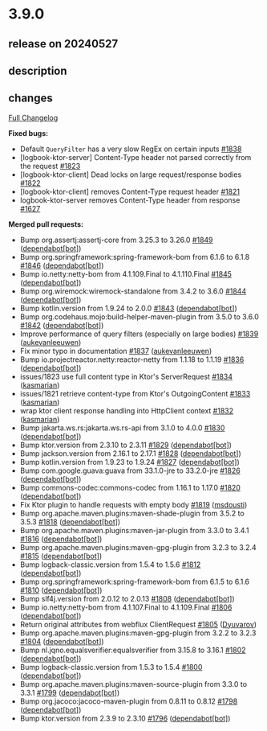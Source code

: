 # 3.9.0

## release on 20240527
## description
## changes
<a href="https://github.com/zalando/logbook/compare/3.8.0...3.9.0">Full Changelog</a>

<strong>Fixed bugs:</strong>

* Default <code>QueryFilter</code> has a very slow RegEx on certain inputs <a href="https://github.com/zalando/logbook/issues/1838" data-hovercard-type="issue" data-hovercard-url="/zalando/logbook/issues/1838/hovercard">#1838</a>
* [logbook-ktor-server] Content-Type header not parsed correctly from the request <a href="https://github.com/zalando/logbook/issues/1823" data-hovercard-type="issue" data-hovercard-url="/zalando/logbook/issues/1823/hovercard">#1823</a>
* [logbook-ktor-client] Dead locks on large request/response bodies <a href="https://github.com/zalando/logbook/issues/1822" data-hovercard-type="issue" data-hovercard-url="/zalando/logbook/issues/1822/hovercard">#1822</a>
* [logbook-ktor-client] removes Content-Type request header <a href="https://github.com/zalando/logbook/issues/1821" data-hovercard-type="issue" data-hovercard-url="/zalando/logbook/issues/1821/hovercard">#1821</a>
* logbook-ktor-server removes Content-Type header from response <a href="https://github.com/zalando/logbook/issues/1627" data-hovercard-type="issue" data-hovercard-url="/zalando/logbook/issues/1627/hovercard">#1627</a>

<strong>Merged pull requests:</strong>

* Bump org.assertj:assertj-core from 3.25.3 to 3.26.0 <a href="https://github.com/zalando/logbook/pull/1849" data-hovercard-type="pull_request" data-hovercard-url="/zalando/logbook/pull/1849/hovercard">#1849</a> (<a href="https://github.com/apps/dependabot">dependabot[bot]</a>)
* Bump org.springframework:spring-framework-bom from 6.1.6 to 6.1.8 <a href="https://github.com/zalando/logbook/pull/1846" data-hovercard-type="pull_request" data-hovercard-url="/zalando/logbook/pull/1846/hovercard">#1846</a> (<a href="https://github.com/apps/dependabot">dependabot[bot]</a>)
* Bump io.netty:netty-bom from 4.1.109.Final to 4.1.110.Final <a href="https://github.com/zalando/logbook/pull/1845" data-hovercard-type="pull_request" data-hovercard-url="/zalando/logbook/pull/1845/hovercard">#1845</a> (<a href="https://github.com/apps/dependabot">dependabot[bot]</a>)
* Bump org.wiremock:wiremock-standalone from 3.4.2 to 3.6.0 <a href="https://github.com/zalando/logbook/pull/1844" data-hovercard-type="pull_request" data-hovercard-url="/zalando/logbook/pull/1844/hovercard">#1844</a> (<a href="https://github.com/apps/dependabot">dependabot[bot]</a>)
* Bump kotlin.version from 1.9.24 to 2.0.0 <a href="https://github.com/zalando/logbook/pull/1843" data-hovercard-type="pull_request" data-hovercard-url="/zalando/logbook/pull/1843/hovercard">#1843</a> (<a href="https://github.com/apps/dependabot">dependabot[bot]</a>)
* Bump org.codehaus.mojo:build-helper-maven-plugin from 3.5.0 to 3.6.0 <a href="https://github.com/zalando/logbook/pull/1842" data-hovercard-type="pull_request" data-hovercard-url="/zalando/logbook/pull/1842/hovercard">#1842</a> (<a href="https://github.com/apps/dependabot">dependabot[bot]</a>)
* Improve performance of query filters (especially on large bodies) <a href="https://github.com/zalando/logbook/pull/1839" data-hovercard-type="pull_request" data-hovercard-url="/zalando/logbook/pull/1839/hovercard">#1839</a> (<a href="https://github.com/aukevanleeuwen">aukevanleeuwen</a>)
* Fix minor typo in documentation <a href="https://github.com/zalando/logbook/pull/1837" data-hovercard-type="pull_request" data-hovercard-url="/zalando/logbook/pull/1837/hovercard">#1837</a> (<a href="https://github.com/aukevanleeuwen">aukevanleeuwen</a>)
* Bump io.projectreactor.netty:reactor-netty from 1.1.18 to 1.1.19 <a href="https://github.com/zalando/logbook/pull/1836" data-hovercard-type="pull_request" data-hovercard-url="/zalando/logbook/pull/1836/hovercard">#1836</a> (<a href="https://github.com/apps/dependabot">dependabot[bot]</a>)
* issues/1823 use full content type in Ktor's ServerRequest <a href="https://github.com/zalando/logbook/pull/1834" data-hovercard-type="pull_request" data-hovercard-url="/zalando/logbook/pull/1834/hovercard">#1834</a> (<a href="https://github.com/kasmarian">kasmarian</a>)
* issues/1821 retrieve content-type from Ktor's OutgoingContent <a href="https://github.com/zalando/logbook/pull/1833" data-hovercard-type="pull_request" data-hovercard-url="/zalando/logbook/pull/1833/hovercard">#1833</a> (<a href="https://github.com/kasmarian">kasmarian</a>)
* wrap ktor client response handling into HttpClient context <a href="https://github.com/zalando/logbook/pull/1832" data-hovercard-type="pull_request" data-hovercard-url="/zalando/logbook/pull/1832/hovercard">#1832</a> (<a href="https://github.com/kasmarian">kasmarian</a>)
* Bump jakarta.ws.rs:jakarta.ws.rs-api from 3.1.0 to 4.0.0 <a href="https://github.com/zalando/logbook/pull/1830" data-hovercard-type="pull_request" data-hovercard-url="/zalando/logbook/pull/1830/hovercard">#1830</a> (<a href="https://github.com/apps/dependabot">dependabot[bot]</a>)
* Bump ktor.version from 2.3.10 to 2.3.11 <a href="https://github.com/zalando/logbook/pull/1829" data-hovercard-type="pull_request" data-hovercard-url="/zalando/logbook/pull/1829/hovercard">#1829</a> (<a href="https://github.com/apps/dependabot">dependabot[bot]</a>)
* Bump jackson.version from 2.16.1 to 2.17.1 <a href="https://github.com/zalando/logbook/pull/1828" data-hovercard-type="pull_request" data-hovercard-url="/zalando/logbook/pull/1828/hovercard">#1828</a> (<a href="https://github.com/apps/dependabot">dependabot[bot]</a>)
* Bump kotlin.version from 1.9.23 to 1.9.24 <a href="https://github.com/zalando/logbook/pull/1827" data-hovercard-type="pull_request" data-hovercard-url="/zalando/logbook/pull/1827/hovercard">#1827</a> (<a href="https://github.com/apps/dependabot">dependabot[bot]</a>)
* Bump com.google.guava:guava from 33.1.0-jre to 33.2.0-jre <a href="https://github.com/zalando/logbook/pull/1826" data-hovercard-type="pull_request" data-hovercard-url="/zalando/logbook/pull/1826/hovercard">#1826</a> (<a href="https://github.com/apps/dependabot">dependabot[bot]</a>)
* Bump commons-codec:commons-codec from 1.16.1 to 1.17.0 <a href="https://github.com/zalando/logbook/pull/1820" data-hovercard-type="pull_request" data-hovercard-url="/zalando/logbook/pull/1820/hovercard">#1820</a> (<a href="https://github.com/apps/dependabot">dependabot[bot]</a>)
* Fix Ktor plugin to handle requests with empty body <a href="https://github.com/zalando/logbook/pull/1819" data-hovercard-type="pull_request" data-hovercard-url="/zalando/logbook/pull/1819/hovercard">#1819</a> (<a href="https://github.com/msdousti">msdousti</a>)
* Bump org.apache.maven.plugins:maven-shade-plugin from 3.5.2 to 3.5.3 <a href="https://github.com/zalando/logbook/pull/1818" data-hovercard-type="pull_request" data-hovercard-url="/zalando/logbook/pull/1818/hovercard">#1818</a> (<a href="https://github.com/apps/dependabot">dependabot[bot]</a>)
* Bump org.apache.maven.plugins:maven-jar-plugin from 3.3.0 to 3.4.1 <a href="https://github.com/zalando/logbook/pull/1816" data-hovercard-type="pull_request" data-hovercard-url="/zalando/logbook/pull/1816/hovercard">#1816</a> (<a href="https://github.com/apps/dependabot">dependabot[bot]</a>)
* Bump org.apache.maven.plugins:maven-gpg-plugin from 3.2.3 to 3.2.4 <a href="https://github.com/zalando/logbook/pull/1815" data-hovercard-type="pull_request" data-hovercard-url="/zalando/logbook/pull/1815/hovercard">#1815</a> (<a href="https://github.com/apps/dependabot">dependabot[bot]</a>)
* Bump logback-classic.version from 1.5.4 to 1.5.6 <a href="https://github.com/zalando/logbook/pull/1812" data-hovercard-type="pull_request" data-hovercard-url="/zalando/logbook/pull/1812/hovercard">#1812</a> (<a href="https://github.com/apps/dependabot">dependabot[bot]</a>)
* Bump org.springframework:spring-framework-bom from 6.1.5 to 6.1.6 <a href="https://github.com/zalando/logbook/pull/1810" data-hovercard-type="pull_request" data-hovercard-url="/zalando/logbook/pull/1810/hovercard">#1810</a> (<a href="https://github.com/apps/dependabot">dependabot[bot]</a>)
* Bump slf4j.version from 2.0.12 to 2.0.13 <a href="https://github.com/zalando/logbook/pull/1808" data-hovercard-type="pull_request" data-hovercard-url="/zalando/logbook/pull/1808/hovercard">#1808</a> (<a href="https://github.com/apps/dependabot">dependabot[bot]</a>)
* Bump io.netty:netty-bom from 4.1.107.Final to 4.1.109.Final <a href="https://github.com/zalando/logbook/pull/1806" data-hovercard-type="pull_request" data-hovercard-url="/zalando/logbook/pull/1806/hovercard">#1806</a> (<a href="https://github.com/apps/dependabot">dependabot[bot]</a>)
* Return original attributes from webflux ClientRequest <a href="https://github.com/zalando/logbook/pull/1805" data-hovercard-type="pull_request" data-hovercard-url="/zalando/logbook/pull/1805/hovercard">#1805</a> (<a href="https://github.com/Dyuvarov">Dyuvarov</a>)
* Bump org.apache.maven.plugins:maven-gpg-plugin from 3.2.2 to 3.2.3 <a href="https://github.com/zalando/logbook/pull/1804" data-hovercard-type="pull_request" data-hovercard-url="/zalando/logbook/pull/1804/hovercard">#1804</a> (<a href="https://github.com/apps/dependabot">dependabot[bot]</a>)
* Bump nl.jqno.equalsverifier:equalsverifier from 3.15.8 to 3.16.1 <a href="https://github.com/zalando/logbook/pull/1802" data-hovercard-type="pull_request" data-hovercard-url="/zalando/logbook/pull/1802/hovercard">#1802</a> (<a href="https://github.com/apps/dependabot">dependabot[bot]</a>)
* Bump logback-classic.version from 1.5.3 to 1.5.4 <a href="https://github.com/zalando/logbook/pull/1800" data-hovercard-type="pull_request" data-hovercard-url="/zalando/logbook/pull/1800/hovercard">#1800</a> (<a href="https://github.com/apps/dependabot">dependabot[bot]</a>)
* Bump org.apache.maven.plugins:maven-source-plugin from 3.3.0 to 3.3.1 <a href="https://github.com/zalando/logbook/pull/1799" data-hovercard-type="pull_request" data-hovercard-url="/zalando/logbook/pull/1799/hovercard">#1799</a> (<a href="https://github.com/apps/dependabot">dependabot[bot]</a>)
* Bump org.jacoco:jacoco-maven-plugin from 0.8.11 to 0.8.12 <a href="https://github.com/zalando/logbook/pull/1798" data-hovercard-type="pull_request" data-hovercard-url="/zalando/logbook/pull/1798/hovercard">#1798</a> (<a href="https://github.com/apps/dependabot">dependabot[bot]</a>)
* Bump ktor.version from 2.3.9 to 2.3.10 <a href="https://github.com/zalando/logbook/pull/1796" data-hovercard-type="pull_request" data-hovercard-url="/zalando/logbook/pull/1796/hovercard">#1796</a> (<a href="https://github.com/apps/dependabot">dependabot[bot]</a>)

